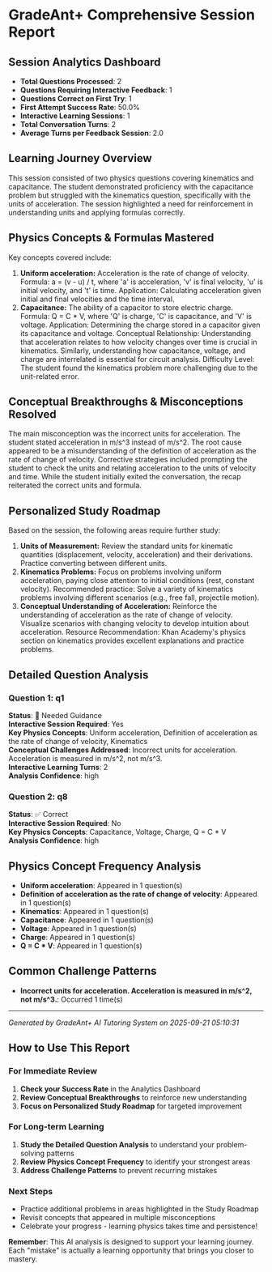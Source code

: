 # GradeAnt+ Comprehensive Session Report

## Session Analytics Dashboard
- **Total Questions Processed**: 2
- **Questions Requiring Interactive Feedback**: 1
- **Questions Correct on First Try**: 1
- **First Attempt Success Rate**: 50.0%
- **Interactive Learning Sessions**: 1
- **Total Conversation Turns**: 2
- **Average Turns per Feedback Session**: 2.0

## Learning Journey Overview
This session consisted of two physics questions covering kinematics and capacitance. The student demonstrated proficiency with the capacitance problem but struggled with the kinematics question, specifically with the units of acceleration. The session highlighted a need for reinforcement in understanding units and applying formulas correctly.

## Physics Concepts & Formulas Mastered
Key concepts covered include: 
1. **Uniform acceleration:** Acceleration is the rate of change of velocity. Formula: a = (v - u) / t, where 'a' is acceleration, 'v' is final velocity, 'u' is initial velocity, and 't' is time. Application: Calculating acceleration given initial and final velocities and the time interval.
2. **Capacitance:** The ability of a capacitor to store electric charge. Formula: Q = C * V, where 'Q' is charge, 'C' is capacitance, and 'V' is voltage. Application: Determining the charge stored in a capacitor given its capacitance and voltage.
Conceptual Relationship: Understanding that acceleration relates to how velocity changes over time is crucial in kinematics. Similarly, understanding how capacitance, voltage, and charge are interrelated is essential for circuit analysis.
Difficulty Level: The student found the kinematics problem more challenging due to the unit-related error.

## Conceptual Breakthroughs & Misconceptions Resolved
The main misconception was the incorrect units for acceleration. The student stated acceleration in m/s^3 instead of m/s^2. The root cause appeared to be a misunderstanding of the definition of acceleration as the rate of change of velocity. Corrective strategies included prompting the student to check the units and relating acceleration to the units of velocity and time. While the student initially exited the conversation, the recap reiterated the correct units and formula.

## Personalized Study Roadmap
Based on the session, the following areas require further study:
1. **Units of Measurement:** Review the standard units for kinematic quantities (displacement, velocity, acceleration) and their derivations. Practice converting between different units.
2. **Kinematics Problems:** Focus on problems involving uniform acceleration, paying close attention to initial conditions (rest, constant velocity). Recommended practice: Solve a variety of kinematics problems involving different scenarios (e.g., free fall, projectile motion).
3. **Conceptual Understanding of Acceleration:** Reinforce the understanding of acceleration as the rate of change of velocity. Visualize scenarios with changing velocity to develop intuition about acceleration. Resource Recommendation: Khan Academy's physics section on kinematics provides excellent explanations and practice problems.

## Detailed Question Analysis

### Question 1: q1

**Status**: 🔄 Needed Guidance  
**Interactive Session Required**: Yes  
**Key Physics Concepts**: Uniform acceleration, Definition of acceleration as the rate of change of velocity, Kinematics  
**Conceptual Challenges Addressed**: Incorrect units for acceleration. Acceleration is measured in m/s^2, not m/s^3.  
**Interactive Learning Turns**: 2  
**Analysis Confidence**: high  

### Question 2: q8

**Status**: ✅ Correct  
**Interactive Session Required**: No  
**Key Physics Concepts**: Capacitance, Voltage, Charge, Q = C * V  
**Analysis Confidence**: high  

## Physics Concept Frequency Analysis

- **Uniform acceleration**: Appeared in 1 question(s)
- **Definition of acceleration as the rate of change of velocity**: Appeared in 1 question(s)
- **Kinematics**: Appeared in 1 question(s)
- **Capacitance**: Appeared in 1 question(s)
- **Voltage**: Appeared in 1 question(s)
- **Charge**: Appeared in 1 question(s)
- **Q = C * V**: Appeared in 1 question(s)

## Common Challenge Patterns

- **Incorrect units for acceleration. Acceleration is measured in m/s^2, not m/s^3.**: Occurred 1 time(s)


---
*Generated by GradeAnt+ AI Tutoring System on 2025-09-21 05:10:31*

## How to Use This Report

### For Immediate Review
1. **Check your Success Rate** in the Analytics Dashboard
2. **Review Conceptual Breakthroughs** to reinforce new understanding
3. **Focus on Personalized Study Roadmap** for targeted improvement

### For Long-term Learning
1. **Study the Detailed Question Analysis** to understand your problem-solving patterns
2. **Review Physics Concept Frequency** to identify your strongest areas
3. **Address Challenge Patterns** to prevent recurring mistakes

### Next Steps
- Practice additional problems in areas highlighted in the Study Roadmap
- Revisit concepts that appeared in multiple misconceptions
- Celebrate your progress - learning physics takes time and persistence!

**Remember**: This AI analysis is designed to support your learning journey. Each "mistake" is actually a learning opportunity that brings you closer to mastery.
